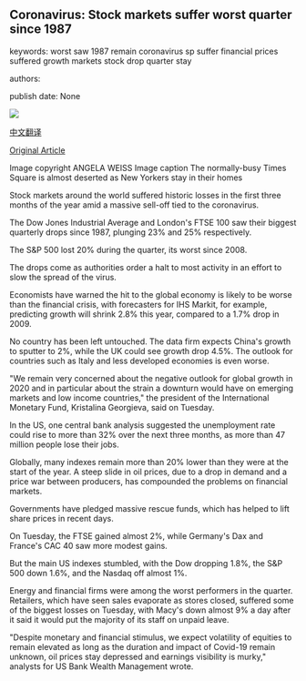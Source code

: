 ## Coronavirus: Stock markets suffer worst quarter since 1987

keywords: worst saw 1987 remain coronavirus sp suffer financial prices suffered growth markets stock drop quarter stay

authors: 

publish date: None

![](https://ichef.bbci.co.uk/news/1024/branded_news/2278/production/_111442880_gettyimages-1208040960.jpg)

[中文翻译](Coronavirus%3A%20Stock%20markets%20suffer%20worst%20quarter%20since%201987_zh.md)

[Original Article](https://www.bbc.com/news/business-52113841)

Image copyright ANGELA WEISS Image caption The normally-busy Times Square is almost deserted as New Yorkers stay in their homes

Stock markets around the world suffered historic losses in the first three months of the year amid a massive sell-off tied to the coronavirus.

The Dow Jones Industrial Average and London's FTSE 100 saw their biggest quarterly drops since 1987, plunging 23% and 25% respectively.

The S&P 500 lost 20% during the quarter, its worst since 2008.

The drops come as authorities order a halt to most activity in an effort to slow the spread of the virus.

Economists have warned the hit to the global economy is likely to be worse than the financial crisis, with forecasters for IHS Markit, for example, predicting growth will shrink 2.8% this year, compared to a 1.7% drop in 2009.

No country has been left untouched. The data firm expects China's growth to sputter to 2%, while the UK could see growth drop 4.5%. The outlook for countries such as Italy and less developed economies is even worse.

"We remain very concerned about the negative outlook for global growth in 2020 and in particular about the strain a downturn would have on emerging markets and low income countries," the president of the International Monetary Fund, Kristalina Georgieva, said on Tuesday.

In the US, one central bank analysis suggested the unemployment rate could rise to more than 32% over the next three months, as more than 47 million people lose their jobs.

Globally, many indexes remain more than 20% lower than they were at the start of the year. A steep slide in oil prices, due to a drop in demand and a price war between producers, has compounded the problems on financial markets.

Governments have pledged massive rescue funds, which has helped to lift share prices in recent days.

On Tuesday, the FTSE gained almost 2%, while Germany's Dax and France's CAC 40 saw more modest gains.

But the main US indexes stumbled, with the Dow dropping 1.8%, the S&P 500 down 1.6%, and the Nasdaq off almost 1%.

Energy and financial firms were among the worst performers in the quarter. Retailers, which have seen sales evaporate as stores closed, suffered some of the biggest losses on Tuesday, with Macy's down almost 9% a day after it said it would put the majority of its staff on unpaid leave.

"Despite monetary and financial stimulus, we expect volatility of equities to remain elevated as long as the duration and impact of Covid-19 remain unknown, oil prices stay depressed and earnings visibility is murky," analysts for US Bank Wealth Management wrote.